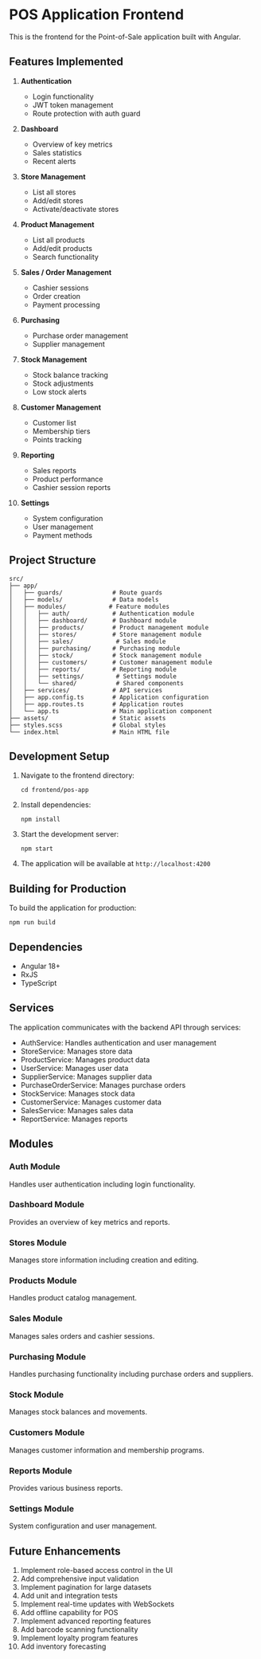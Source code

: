 # POS Application Frontend

This is the frontend for the Point-of-Sale application built with Angular.

## Features Implemented

1. **Authentication**
   - Login functionality
   - JWT token management
   - Route protection with auth guard

2. **Dashboard**
   - Overview of key metrics
   - Sales statistics
   - Recent alerts

3. **Store Management**
   - List all stores
   - Add/edit stores
   - Activate/deactivate stores

4. **Product Management**
   - List all products
   - Add/edit products
   - Search functionality

5. **Sales / Order Management**
   - Cashier sessions
   - Order creation
   - Payment processing

6. **Purchasing**
   - Purchase order management
   - Supplier management

7. **Stock Management**
   - Stock balance tracking
   - Stock adjustments
   - Low stock alerts

8. **Customer Management**
   - Customer list
   - Membership tiers
   - Points tracking

9. **Reporting**
   - Sales reports
   - Product performance
   - Cashier session reports

10. **Settings**
    - System configuration
    - User management
    - Payment methods

## Project Structure

```
src/
├── app/
│   ├── guards/              # Route guards
│   ├── models/              # Data models
│   ├── modules/            # Feature modules
│   │   ├── auth/            # Authentication module
│   │   ├── dashboard/       # Dashboard module
│   │   ├── products/        # Product management module
│   │   ├── stores/          # Store management module
│   │   ├── sales/            # Sales module
│   │   ├── purchasing/      # Purchasing module
│   │   ├── stock/           # Stock management module
│   │   ├── customers/       # Customer management module
│   │   ├── reports/         # Reporting module
│   │   ├── settings/         # Settings module
│   │   └── shared/           # Shared components
│   ├── services/            # API services
│   ├── app.config.ts        # Application configuration
│   ├── app.routes.ts        # Application routes
│   └── app.ts               # Main application component
├── assets/                  # Static assets
├── styles.scss              # Global styles
└── index.html               # Main HTML file
```

## Development Setup

1. Navigate to the frontend directory:
   ```
   cd frontend/pos-app
   ```

2. Install dependencies:
   ```
   npm install
   ```

3. Start the development server:
   ```
   npm start
   ```

4. The application will be available at `http://localhost:4200`

## Building for Production

To build the application for production:
```
npm run build
```

## Dependencies

- Angular 18+
- RxJS
- TypeScript

## Services

The application communicates with the backend API through services:
- AuthService: Handles authentication and user management
- StoreService: Manages store data
- ProductService: Manages product data
- UserService: Manages user data
- SupplierService: Manages supplier data
- PurchaseOrderService: Manages purchase orders
- StockService: Manages stock data
- CustomerService: Manages customer data
- SalesService: Manages sales data
- ReportService: Manages reports

## Modules

### Auth Module
Handles user authentication including login functionality.

### Dashboard Module
Provides an overview of key metrics and reports.

### Stores Module
Manages store information including creation and editing.

### Products Module
Handles product catalog management.

### Sales Module
Manages sales orders and cashier sessions.

### Purchasing Module
Handles purchasing functionality including purchase orders and suppliers.

### Stock Module
Manages stock balances and movements.

### Customers Module
Manages customer information and membership programs.

### Reports Module
Provides various business reports.

### Settings Module
System configuration and user management.

## Future Enhancements

1. Implement role-based access control in the UI
2. Add comprehensive input validation
3. Implement pagination for large datasets
4. Add unit and integration tests
5. Implement real-time updates with WebSockets
6. Add offline capability for POS
7. Implement advanced reporting features
8. Add barcode scanning functionality
9. Implement loyalty program features
10. Add inventory forecasting